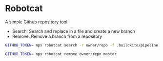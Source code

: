 # Robotcat

A simple Github repository tool

- Search: Search and replace in a file and create a new branch
- Remove: Remove a branch from a repository

```bash
GITHUB_TOKEN= npx robotcat search -r owner/repo -f .buildkite/pipeline.yml -b master -m 'master - main' -b main -o master main

GITHUB_TOKEN= npx robotcat remove owner/repo master
```
```
